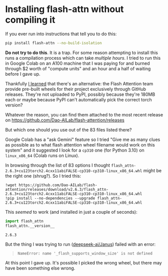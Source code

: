 # Installing flash-attn without compiling it

If you ever run into instructions that tell you to do this:
```bash
pip install flash-attn --no-build-isolation
```
**Do not try to do this**. It is a trap. For some reason attempting to install this runs a compilation process which can take _multiple hours_. I tried to run this in Google Colab on an A100 machine that I was paying for and burned through $2 worth of "compute units" and an hour and a half of waiting before I gave up.

Thankfully [I learned](https://twitter.com/Sampson4242/status/1849666226299281443) that there's an alternative: the Flash Attention team provide pre-built wheels for their project exclusively through GitHub releases. They're not uploaded to PyPI, possibly because they're 180MB each or maybe because PyPI can't automatically pick the correct torch version?

Whatever the reason, you can find them attached to the most recent release on https://github.com/Dao-AILab/flash-attention/releases

But which one should you use out of the 83 files listed there?

Google Colab has a "ask Gemini" feature so I tried "Give me as many clues as possible as to what flash attention wheel filename would work on this system" and it suggested I look for a `cp310` one (for Python 3.10) on `linux_x86_64` (Colab runs on Linux).

In browsing through the list of 83 options I thought `flash_attn-2.6.3+cu123torch2.4cxx11abiFALSE-cp310-cp310-linux_x86_64.whl` might be the right one (shrug?). So I tried this:
```
!wget https://github.com/Dao-AILab/flash-attention/releases/download/v2.6.3/flash_attn-2.6.3+cu123torch2.4cxx11abiFALSE-cp310-cp310-linux_x86_64.whl
!pip install --no-dependencies --upgrade flash_attn-2.6.3+cu123torch2.4cxx11abiFALSE-cp310-cp310-linux_x86_64.whl
```
This _seemed_ to work (and installed in just a couple of seconds):
```python
import flash_attn
flash_attn.__version__
```
```
2.6.3
```
But the thing I was trying to run ([deepseek-ai/Janus](https://github.com/deepseek-ai/Janus)) failed with an error:

> `NameError: name '_flash_supports_window_size' is not defined`

At this point I gave up. It's possible I picked the wrong wheel, but there may have been something else wrong.

